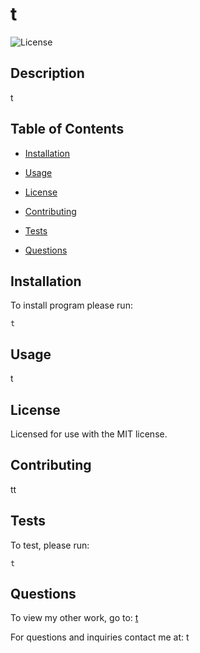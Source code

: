 # t

![License](https://img.shields.io/badge/License-MIT-<blue>)

## Description

t

## Table of Contents

* [Installation](#installation)

* [Usage](#usage)

* [License](#license)

* [Contributing](#contributing)

* [Tests](#tests)

* [Questions](#questions)

## Installation

To install program please run:

```
t
```

## Usage

t

## License
    
Licensed for use with the MIT license.

## Contributing

tt

## Tests

To test, please run:

```
t
```

## Questions

To view my other work, go to: 
[t](https://github.com/t/)

For questions and inquiries contact me at:
t

